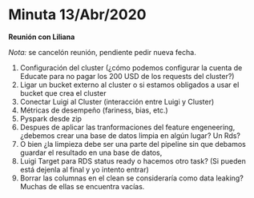 # Minuta 13/Abr/2020

**Reunión con Liliana**

*Nota:* se cancelón reunión, pendiente pedir nueva fecha.

1. Configuración del cluster  (¿cómo podemos configurar la cuenta de Educate para no pagar los 200 USD de los requests del cluster?)
2. Ligar un bucket externo al cluster o si estamos obligados a usar el bucket que crea el cluster
3. Conectar Luigi al Cluster (interacción entre Luigi y Cluster)
4. Métricas de desempeño (fariness, bias, etc.)
5. Pyspark desde zip
6. Despues de aplicar las tranformaciones del feature engeneering, ¿debemos crear una base de datos limpia en algún lugar? Un Rds?
7.  O bien ¿la limpieza debe ser una parte del pipeline sin que debamos guardar el resultado en una base de datos,
8. Luigi Target para RDS status ready o hacemos otro task? (Si pueden está dejenla al final y yo intento entrar)
9. Borrar las columnas en el clean se consideraría como data leaking? Muchas de ellas se encuentra vacías.

